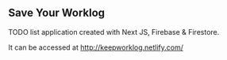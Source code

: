 ## Save Your Worklog

TODO list application created with Next JS, Firebase & Firestore.

It can be accessed at http://keepworklog.netlify.com/
